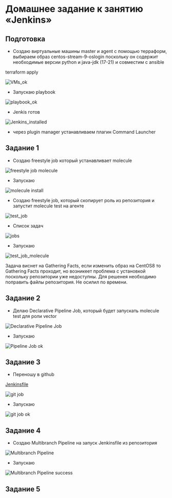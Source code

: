 # Домашнее задание к занятию «Jenkins»

## Подготовка

* Создаю виртуальные машины master и agent с помощью терраформ, выбираем образ centos-stream-9-oslogin
  поскольку он содержит необходимые версии python и java-jdk (17-21) и совместим с ansible

terraform apply

![VMs_ok](https://github.com/A-Tagir/neto_ansible/blob/main/08/CICD_jenkins_VMs_ok.png)

* Запускаю playbook

![playbook_ok](https://github.com/A-Tagir/neto_ansible/blob/main/08/CICD_jenkins_playbook_ok.png)

* Jenkis готов

![Jenkins_installed](https://github.com/A-Tagir/neto_ansible/blob/main/08/CICD_jenkins_ok.png)

* через plugin manager устанавливаем плагин Command Launcher

## Задание 1

* Создаю freestyle job который устанавливает molecule

![freestyle job molecule](https://github.com/A-Tagir/neto_ansible/blob/main/08/CICD_jenkins_freestyle_molecule.png)

* Запускаю

![molecule install](https://github.com/A-Tagir/neto_ansible/blob/main/08/CICD_jenkins_freestyle_molecule_install_ok.png)

* Создаю freestyle job, который скопирует роль из репозитория и запустит molecule test на агенте

![test_job](https://github.com/A-Tagir/neto_ansible/blob/main/08/CICD_jenkins_freestyle_test_job.png)

* Список задач

![jobs](https://github.com/A-Tagir/neto_ansible/blob/main/08/CICD_jenkins_freestyle_jobs.png)

* Запускаю

![test_job_molecule](https://github.com/A-Tagir/neto_ansible/blob/main/08/CICD_jenkins_freestyle_test_job_aborted.png)

Задача виснет на Gathering Facts, если изменить образ на CentOS8 то Gathering Facts проходит, но возникеет проблема
с установкой поскольку репозитории уже недоступны. Для решенея необходимо поправить файлы репозитория. Не осилил по времени.

## Задание 2

* Делаю Declarative Pipeline Job, который будет запускать molecule test для роли vector

![Declarative Pipeline Job](https://github.com/A-Tagir/neto_ansible/blob/main/08/CICD_jenkins_pipeline_job.png)

* Запускаю

![Pipeline Job ok](https://github.com/A-Tagir/neto_ansible/blob/main/08/CICD_jenkins_pipeline_job_ok.png)

## Задание 3

* Переношу в github

[Jenkinsfile](https://github.com/A-Tagir/neto_ansible/blob/main/08/Jenkinsfile)

![git job](https://github.com/A-Tagir/neto_ansible/blob/main/08/CICD_jenkins_pipeline_job_togit.png)

* Запускаю

![git job ok](https://github.com/A-Tagir/neto_ansible/blob/main/08/CICD_jenkins_pipeline_job_togit_ok.png)

## Задание 4

* Создаю Multibranch Pipeline на запуск Jenkinsfile из репозитория

![Multibranch Pipeline](https://github.com/A-Tagir/neto_ansible/blob/main/08/CICD_jenkins_multibranch_pipeline_job.png)

* Запускаю

![Multibranch Pipeline success](https://github.com/A-Tagir/neto_ansible/blob/main/08/CICD_jenkins_multibranch_pipeline_job_ok.png)

## Задание 5





